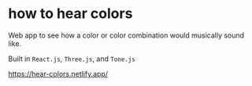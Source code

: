 # how to hear colors

Web app to see how a color or color combination would musically sound like.

Built in `React.js`, `Three.js`, and `Tone.js`

https://hear-colors.netlify.app/
